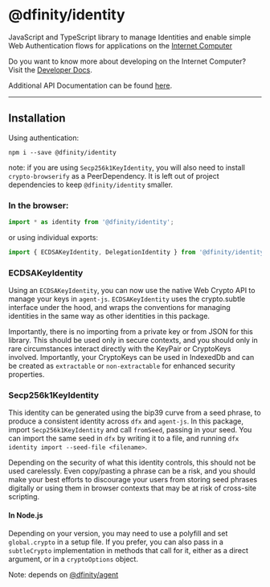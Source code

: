 # @dfinity/identity

JavaScript and TypeScript library to manage Identities and enable simple Web Authentication flows for applications on the [Internet Computer](https://dfinity.org/)

Do you want to know more about developing on the Internet Computer? Visit the [Developer Docs](https://internetcomputer.org/docs/home).

Additional API Documentation can be found [here](https://js.icp.build/core/libs/identity/api).

---

## Installation

Using authentication:

```shell
npm i --save @dfinity/identity
```

note: if you are using `Secp256k1KeyIdentity`, you will also need to install `crypto-browserify` as a PeerDependency. It is left out of project dependencies to keep `@dfinity/identity` smaller.

### In the browser:

```ts
import * as identity from '@dfinity/identity';
```

or using individual exports:

```ts
import { ECDSAKeyIdentity, DelegationIdentity } from '@dfinity/identity';
```

### ECDSAKeyIdentity

Using an `ECDSAKeyIdentity`, you can now use the native Web Crypto API to manage your keys in `agent-js`. `ECDSAKeyIdentity` uses the crypto.subtle interface under the hood, and wraps the conventions for managing identities in the same way as other identities in this package.

Importantly, there is no importing from a private key or from JSON for this library. This should be used only in secure contexts, and you should only in rare circumstances interact directly with the KeyPair or CryptoKeys involved. Importantly, your CryptoKeys can be used in IndexedDb and can be created as `extractable` or `non-extractable` for enhanced security properties.

### Secp256k1KeyIdentity

This identity can be generated using the bip39 curve from a seed phrase, to produce a consistent identity across `dfx` and `agent-js`. In this package, import `Secp256k1KeyIdentity` and call `fromSeed`, passing in your seed. You can import the same seed in `dfx` by writing it to a file, and running `dfx identity import --seed-file <filename>`.

Depending on the security of what this identity controls, this should not be used carelessly. Even copy/pasting a phrase can be a risk, and you should make your best efforts to discourage your users from storing seed phrases digitally or using them in browser contexts that may be at risk of cross-site scripting.

#### In Node.js

Depending on your version, you may need to use a polyfill and set `global.crypto` in a setup file. If you prefer, you can also pass in a `subtleCrypto` implementation in methods that call for it, either as a direct argument, or in a `cryptoOptions` object.

Note: depends on [@dfinity/agent](https://www.npmjs.com/package/@dfinity/agent)
